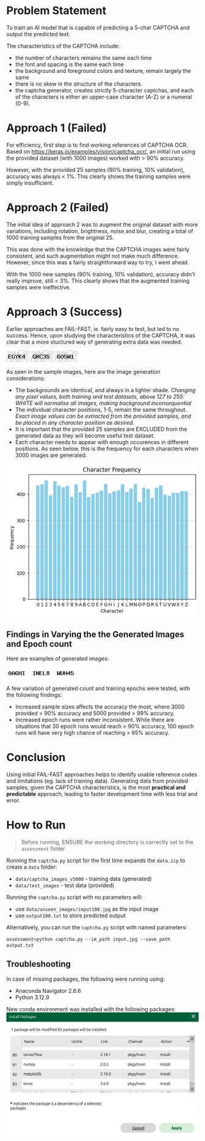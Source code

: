 # Problem Statement
To train an AI model that is capable of predicting a 5-char CAPTCHA and output the predicted text.

The characteristics of the CAPTCHA include:
- the number of characters remains the same each time  
- the font and spacing is the same each time  
- the background and foreground colors and texture, remain largely the same
- there is no skew in the structure of the characters.  
- the captcha generator, creates strictly 5-character captchas, and each of the characters is either an upper-case character (A-Z) or a numeral (0-9).

# Approach 1 (Failed)
For efficiency, first step is to find working references of CAPTCHA OCR.
Based on https://keras.io/examples/vision/captcha_ocr/, an initial run using the provided dataset (with 1000 images) worked with > 90% accuracy.

However, with the provided 25 samples (90% training, 10% validation), accuracy was always < 1%. This clearly shows the training samples were simply insufficient.

# Approach 2 (Failed)
The initial idea of approach 2 was to augment the original dataset with more variations, including rotation, brightness, noise and blur, creating a total of 1000 training samples from the original 25.

This was done with the knowledge that the CAPTCHA images were fairly consistent, and such augmentation might not make much difference. However, since this was a fairly straightforward way to try, I went ahead.

With the 1000 new samples (90% training, 10% validation), accuracy didn't really improve, still < 3%. This clearly shows that the augmented training samples were ineffective.

# Approach 3 (Success)
Earlier approaches are FAIL-FAST, ie. fairly easy to test, but led to no success. Hence, upon studying the characteristics of the CAPTCHA, it was clear that a more stuctured way of generating extra data was needed.

![alt text](res/input00.jpg) ![alt text](res/input01.jpg) ![alt text](res/input02.jpg)

As seen in the sample images, here are the image generation considerations:
- The backgrounds are identical, and always in a lighter shade. *Changing any pixel values, both training and test datasets, above 127 to 255: WHITE will normalise all images, making background inconsequential*
- The individual character positions, 1-5, remain the same throughout. *Exact image values can be extracted from the provided samples, and be placed in any character position as desired.*
- It is important that the provided 25 samples are EXCLUDED from the generated data as they will become useful test dataset.
- Each character needs to appear with enough occurences in different positions. As seen below, this is the frequency for each characters when 3000 images are generated.

![alt text](res/freq_3000.png)

## Findings in Varying the the Generated Images and Epoch count
Here are examples of generated images:

![alt text](res/0A6HI.jpg) ![alt text](res/INEL8.jpg) ![alt text](res/WUH45.jpg)

A few variation of generated count and training epochs were tested, with the following findings:
* Increased sample sizes affects the accuracy the most, where 3000 provided > 90% accuracy and 5000 provided > 99% accuracy.
* Increased epoch runs were rather inconsistent. While there are situations that 30 epoch runs would reach > 90% accuracy, 100 epoch runs will have very high chance of reaching > 95% accuracy.

# Conclusion
Using initial FAIL-FAST approaches helps to identify usable reference codes and limitations (eg. lack of training data). Generating data from provided samples, given the CAPTCHA characteristics, is the most **practical and predictable** approach, leading to faster development time with less trial and error.

# How to Run
> Before running, ENSURE the working directory is correctly set to the `assessment` folder

Running the `captcha.py` script for the first time expands the `data.zip` to create a `data` folder:
* `data/captcha_images_v5000` - training data (generated)
* `data/test_images` - test data (provided)

Running the `captcha.py` script with no parameters will:
* use `data/unseen_images/input100.jpg` as the input image
* use `output100.txt` to store predicted output

Alternatively, you can run the `captcha.py` script with named parameters:
```
assessment>python captcha.py --im_path input.jpg --save_path output.txt
```

## Troubleshooting
In case of missing packages, the following were running using:
* Anaconda Navigator 2.6.6
* Python 3.12.9

New conda environment was installed with the following packages:
![alt text](res/conda_packages.jpg)
